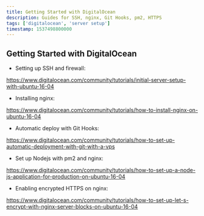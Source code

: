 ```yaml
---
title: Getting Started with DigitalOcean
description: Guides for SSH, nginx, Git Hooks, pm2, HTTPS
tags: ['digitalocean', 'server setup']
timestamp: 1537498800000
---
```


## Getting Started with DigitalOcean

* Setting up SSH and firewall:

<https://www.digitalocean.com/community/tutorials/initial-server-setup-with-ubuntu-16-04>

* Installing nginx:

<https://www.digitalocean.com/community/tutorials/how-to-install-nginx-on-ubuntu-16-04>

* Automatic deploy with Git Hooks:

<https://www.digitalocean.com/community/tutorials/how-to-set-up-automatic-deployment-with-git-with-a-vps>

* Set up Nodejs with pm2 and nginx:

<https://www.digitalocean.com/community/tutorials/how-to-set-up-a-node-js-application-for-production-on-ubuntu-16-04>

* Enabling encrypted HTTPS on nginx:

<https://www.digitalocean.com/community/tutorials/how-to-set-up-let-s-encrypt-with-nginx-server-blocks-on-ubuntu-16-04>

<PostDate />
<PageTags />
